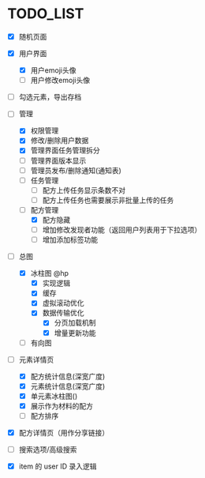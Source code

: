 # TODO_LIST

- [X] 随机页面
- [X] 用户界面

  - [X] 用户emoji头像
  - [ ] 用户修改emoji头像
- [ ] 勾选元素，导出存档
- [ ] 管理

  - [X] 权限管理
  - [X] 修改/删除用户数据
  - [X] 管理界面任务管理拆分
  - [ ] 管理界面版本显示
  - [ ] 管理员发布/删除通知(通知表)
  - [ ] 任务管理
    - [ ] 配方上传任务显示条数不对
    - [ ] 配方上传任务也需要展示非批量上传的任务
  - [ ] 配方管理
    - [X] 配方隐藏
    - [ ] 增加修改发现者功能（返回用户列表用于下拉选项）
    - [ ] 增加添加标签功能
- [ ] 总图

  - [X] 冰柱图 @hp
    - [X] 实现逻辑
    - [X] 缓存
    - [X] 虚拟滚动优化
    - [X] 数据传输优化
      - [X] 分页加载机制
      - [X] 增量更新功能
  - [ ] 有向图
- [ ] 元素详情页

  - [X] 配方统计信息(深宽广度)
  - [X] 元素统计信息(深宽广度)
  - [X] 单元素冰柱图()
  - [X] 展示作为材料的配方
  - [ ] 配方排序
- [X] 配方详情页（用作分享链接）
- [ ] 搜索选项/高级搜索
- [X] item 的 user ID 录入逻辑

